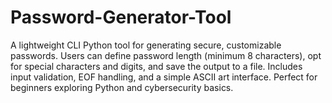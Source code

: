 # Password-Generator-Tool
 A lightweight CLI Python tool for generating secure, customizable passwords. Users can define password length (minimum 8 characters), opt for special characters and digits, and save the output to a file. Includes input validation, EOF handling, and a simple ASCII art interface. Perfect for beginners exploring Python and cybersecurity basics.
